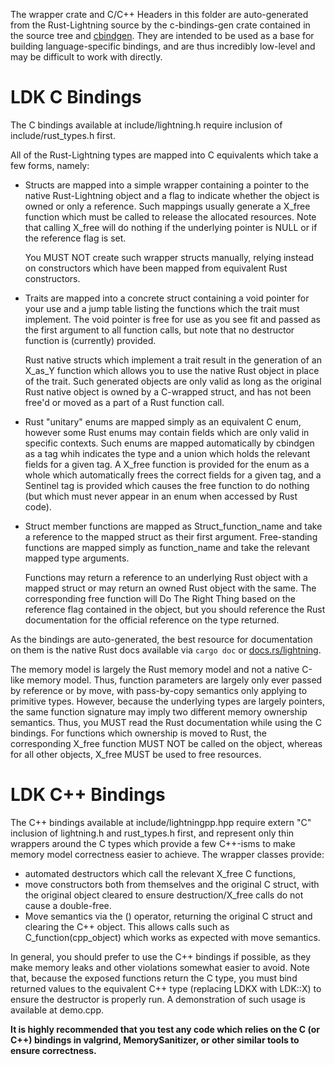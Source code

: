 The wrapper crate and C/C++ Headers in this folder are auto-generated from the Rust-Lightning
source by the c-bindings-gen crate contained in the source tree and
[cbindgen](https://github.com/eqrion/cbindgen). They are intended to be used as a base for building
language-specific bindings, and are thus incredibly low-level and may be difficult to work with
directly.

LDK C Bindings
===================

The C bindings available at include/lightning.h require inclusion of include/rust_types.h first.

All of the Rust-Lightning types are mapped into C equivalents which take a few forms, namely:

 * Structs are mapped into a simple wrapper containing a pointer to the native Rust-Lightning
   object and a flag to indicate whether the object is owned or only a reference. Such mappings
   usually generate a X_free function which must be called to release the allocated resources.
   Note that calling X_free will do nothing if the underlying pointer is NULL or if the reference
   flag is set.

   You MUST NOT create such wrapper structs manually, relying instead on constructors which have
   been mapped from equivalent Rust constructors.

 * Traits are mapped into a concrete struct containing a void pointer for your use and a jump table
   listing the functions which the trait must implement. The void pointer is free for use as you
   see fit and passed as the first argument to all function calls, but note that no destructor
   function is (currently) provided.

   Rust native structs which implement a trait result in the generation of an X_as_Y function which
   allows you to use the native Rust object in place of the trait. Such generated objects are only
   valid as long as the original Rust native object is owned by a C-wrapped struct, and has not been
   free'd or moved as a part of a Rust function call.

 * Rust "unitary" enums are mapped simply as an equivalent C enum, however some Rust enums may
   contain fields which are only valid in specific contexts. Such enums are mapped automatically by
   cbindgen as a tag whih indicates the type and a union which holds the relevant fields for a
   given tag. A X_free function is provided for the enum as a whole which automatically frees the
   correct fields for a given tag, and a Sentinel tag is provided which causes the free function to
   do nothing (but which must never appear in an enum when accessed by Rust code).

 * Struct member functions are mapped as Struct_function_name and take a reference to the mapped
   struct as their first argument. Free-standing functions are mapped simply as function_name and
   take the relevant mapped type arguments.

   Functions may return a reference to an underlying Rust object with a mapped struct or may return
   an owned Rust object with the same. The corresponding free function will Do The Right Thing
   based on the reference flag contained in the object, but you should reference the Rust
   documentation for the official reference on the type returned.

As the bindings are auto-generated, the best resource for documentation on them is the native Rust
docs available via `cargo doc` or [docs.rs/lightning](https://docs.rs/lightning).

The memory model is largely the Rust memory model and not a native C-like memory model. Thus,
function parameters are largely only ever passed by reference or by move, with pass-by-copy
semantics only applying to primitive types. However, because the underlying types are largely
pointers, the same function signature may imply two different memory ownership semantics. Thus, you
MUST read the Rust documentation while using the C bindings. For functions which ownership is moved
to Rust, the corresponding X_free function MUST NOT be called on the object, whereas for all other
objects, X_free MUST be used to free resources.

LDK C++ Bindings
================

The C++ bindings available at include/lightningpp.hpp require extern "C" inclusion of lightning.h
and rust_types.h first, and represent only thin wrappers around the C types which provide a few
C++-isms to make memory model correctness easier to achieve. The wrapper classes provide:
 * automated destructors which call the relevant X_free C functions,
 * move constructors both from themselves and the original C struct, with the original object
   cleared to ensure destruction/X_free calls do not cause a double-free.
 * Move semantics via the () operator, returning the original C struct and clearing the C++ object.
   This allows calls such as C_function(cpp_object) which works as expected with move semantics.

In general, you should prefer to use the C++ bindings if possible, as they make memory leaks and
other violations somewhat easier to avoid. Note that, because the exposed functions return
the C type, you must bind returned values to the equivalent C++ type (replacing LDKX with LDK::X)
to ensure the destructor is properly run. A demonstration of such usage is available at demo.cpp.

**It is highly recommended that you test any code which relies on the C (or C++) bindings in
valgrind, MemorySanitizer, or other similar tools to ensure correctness.**

